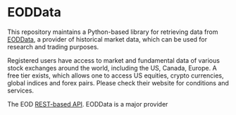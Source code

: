 # EODData
This repository maintains a Python-based library for retrieving data from [EODData](https://eoddata.com), a provider of historical market data, which can be used for research and trading purposes.

Registered users have access to market and fundamental data of various stock exchanges around the world, including the US, Canada, Europe. A free tier exists, which allows one to access US equities, crypto currencies, global indices and forex pairs. Please check their website for conditions and services. 

The EOD [REST-based API](https://api.eoddata.com/scalar/v1). EODData is a major provider 


